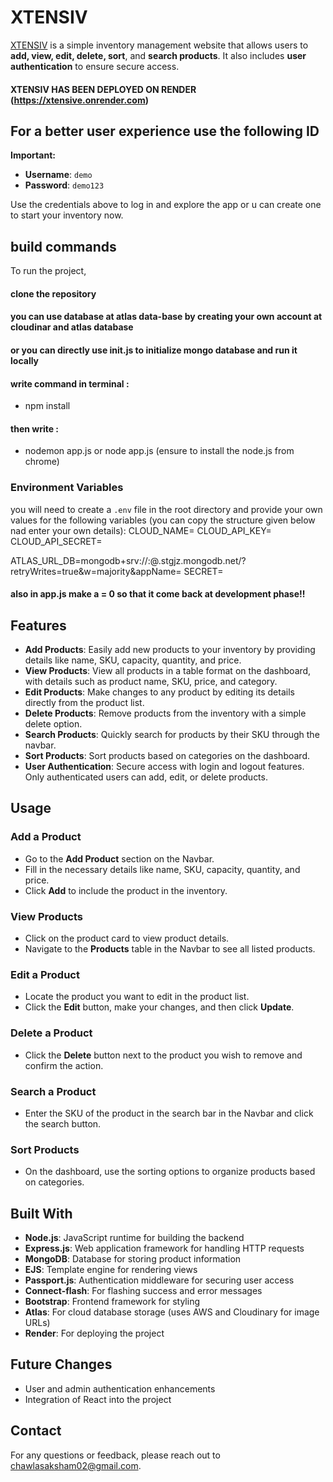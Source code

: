 # XTENSIV

[XTENSIV](https://xtensive.onrender.com) is a simple inventory management website that allows users to **add, view, edit, delete, sort**, and **search products**. It also includes **user authentication** to ensure secure access.

#### XTENSIV HAS BEEN DEPLOYED ON RENDER (https://xtensive.onrender.com)

## For a better user experience use the following ID 



**Important:**

- **Username**: `demo`
- **Password**: `demo123`

Use the credentials above to log in and explore the app or u can create one to start your inventory now.

## build commands

To run the project,
#### clone the repository

#### you can use database at atlas data-base by creating your own account at cloudinar and atlas database
#### or you can directly use init.js to initialize mongo database and run it locally

#### write command in terminal :
- npm install
#### then write :
- nodemon app.js or node app.js (ensure to install the node.js from chrome)
  
### Environment Variables
you will need to create a `.env` file in the root directory and provide your own values for the following variables (you can copy the structure given below nad enter your own details):
CLOUD_NAME=<your cloud name>
CLOUD_API_KEY=<your own cloud api key>
CLOUD_API_SECRET=<your own cloud api secret>

ATLAS_URL_DB=mongodb+srv://<username>:<password>@<clustername>.stgjz.mongodb.net/?retryWrites=true&w=majority&appName=<cluster-name>
SECRET=<anystring>

#### also in app.js make a = 0 so that it come back at development phase!!

## Features

- **Add Products**: Easily add new products to your inventory by providing details like name, SKU, capacity, quantity, and price.
- **View Products**: View all products in a table format on the dashboard, with details such as product name, SKU, price, and category.
- **Edit Products**: Make changes to any product by editing its details directly from the product list.
- **Delete Products**: Remove products from the inventory with a simple delete option.
- **Search Products**: Quickly search for products by their SKU through the navbar.
- **Sort Products**: Sort products based on categories on the dashboard.
- **User Authentication**: Secure access with login and logout features. Only authenticated users can add, edit, or delete products.

## Usage

### Add a Product

- Go to the **Add Product** section on the Navbar.
- Fill in the necessary details like name, SKU, capacity, quantity, and price.
- Click **Add** to include the product in the inventory.

### View Products

- Click on the product card to view product details.
- Navigate to the **Products** table in the Navbar to see all listed products.

### Edit a Product

- Locate the product you want to edit in the product list.
- Click the **Edit** button, make your changes, and then click **Update**.

### Delete a Product

- Click the **Delete** button next to the product you wish to remove and confirm the action.

### Search a Product

- Enter the SKU of the product in the search bar in the Navbar and click the search button.

### Sort Products

- On the dashboard, use the sorting options to organize products based on categories.

## Built With

- **Node.js**: JavaScript runtime for building the backend
- **Express.js**: Web application framework for handling HTTP requests
- **MongoDB**: Database for storing product information
- **EJS**: Template engine for rendering views
- **Passport.js**: Authentication middleware for securing user access
- **Connect-flash**: For flashing success and error messages
- **Bootstrap**: Frontend framework for styling
- **Atlas**: For cloud database storage (uses AWS and Cloudinary for image URLs)
- **Render**: For deploying the project

## Future Changes

- User and admin authentication enhancements
- Integration of React into the project

## Contact

For any questions or feedback, please reach out to [chawlasaksham02@gmail.com](mailto:chawlasaksham02@gmail.com).
